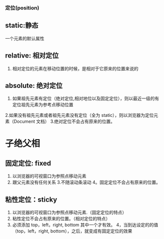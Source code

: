 ### 定位(position)

## static:静态

一个元素的默认属性

## relative: 相对定位

1. 相对定位的元素在移动位置的时候，是相对于它原来的位置来说的

## absolute: 绝对定位

1. 如果祖先元素有定位（绝对定位,相对地位以及固定定位），则以最近一级的有定位祖先元素为参考点移动位置

<!-- 绝对定位根据有定位的父级移动位置的（绝对定位,相对地位以及固定定位） -->

2.如果没有祖先元素或者祖先元素没有定位（全为 static），则以浏览器为定位元素（Document 文档） 3.绝对定位不会占有原来的位置。

# 子绝父相

## 固定定位: fixed

1. 以浏览器的可视窗口为参照点移动元素
2. 跟父元素没有任何关系 3.不随滚动条滚动
   4。固定定位不会占有原来的位置。

## 粘性定位：sticky

1. 以浏览器的可视窗口为参照点移动元素.（固定定位的特点）
2. 粘性定位不会占有原来的位置。（相对定位的特点）
3. 必须添加 top，left，right, bottom 其中一个才有效。
   4，当到达设定的的值（top，left，right, bottom），之后，就变成有固定定位的效果
